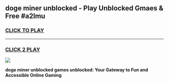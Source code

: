 
## doge miner unblocked - Play Unblocked Gmaes & Free #a2lmu
<h3>
<a href="https://news.freeplayer.one?title=doge_miner_unblocked&ref=03M">CLICK TO PLAY</a></h3>
<hr>

<h3>
<a href="https://news.freeplayer.one?title=doge_miner_unblocked&ref=03M">CLICK 2 PLAY</a>
  
</h3>

<a href="https://news.freeplayer.one?title=doge_miner_unblocked&ref=03M"><img src="https://clearcache.store/games.png"></a>


**doge miner unblocked games unblocked: Your Gateway to Fun and Accessible Online Gaming**
